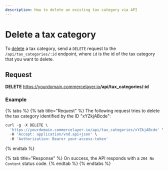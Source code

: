 ```yaml
---
description: How to delete an existing tax category via API
---
```


# Delete a tax category

To <a href="https://docs.commercelayer.io/developers/deleting-resources" target="_blank">delete</a> a tax category, send a `DELETE` request to the `/api/tax_categories/:id` endpoint, where `id` is the id of the tax category that you want to delete.

## Request

**DELETE** https://yourdomain.commercelayer.io<b>/api/tax_categories/:id</b>

### Example

{% tabs %}
{% tab title="Request" %}
The following request tries to delete the tax category identified by the ID "xYZkjABcde":

```javascript
curl -g -X DELETE \
  'https://yourdomain.commercelayer.io/api/tax_categories/xYZkjABcde' \
  -H 'Accept: application/vnd.api+json' \
  -H 'Authorization: Bearer your-access-token'
```
{% endtab %}

{% tab title="Response" %}
On success, the API responds with a `204 No Content` status code.
{% endtab %}
{% endtabs %}

